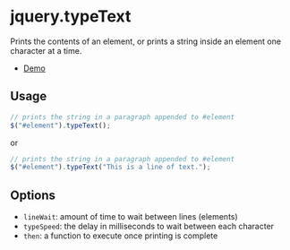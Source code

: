 # jquery.typeText
Prints the contents of an element, or prints a string inside an element one character at a time.

- [Demo](http://codepen.io/Lane/full/MKBPPV/)

## Usage

```javascript
// prints the string in a paragraph appended to #element
$("#element").typeText();
```

or

```javascript
// prints the string in a paragraph appended to #element
$("#element").typeText("This is a line of text.");
```

## Options

  - `lineWait`: amount of time to wait between lines (elements)
  - `typeSpeed`: the delay in milliseconds to wait between each character
  - `then`: a function to execute once printing is complete
